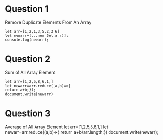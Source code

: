 
# Question 1 
Remove Duplicate Elements From An Array
        
    let arr=[1,2,1,3,5,2,3,6]
    let newarr=[...new Set(arr)];
    console.log(newarr);
# Question 2 
Sum of All Array Element

    let arr=[1,2,5,8,6,1,]
    let newarr=arr.reduce((a,b)=>{
    return a+b;});
    document.write(newarr);

# Question 3 
Average of All Array Element
    let arr=[1,2,5,8,6,1,]
    let newarr=arr.reduce((a,b)=>{
    return a+b/arr.length;})
    document.write(newarr);
